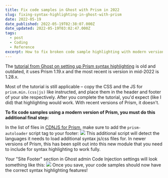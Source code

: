```yaml
---
title: Fix code samples in Ghost with Prism in 2022
slug: fixing-syntax-highlighting-in-ghost-with-prism
date: 2022-05-19
date_published: 2022-05-19T02:38:07.000Z
date_updated: 2022-05-19T03:02:47.000Z
tags:
  - post
  - Coding
  - Reference
excerpt: How to fix broken code sample highlighting with modern versions of Ghost and Prism in 2022
---
```


The [tutorial from Ghost on setting up Prism syntax highlighting](https://ghost.org/docs/tutorials/code-syntax-highlighting/) is old and outdated, it uses Prism 1.19.x and the most recent is version in mid-2022 is 1.28.x.

Most of the tutorial is still applicable – copy the CSS and the JS for `prism.min.(css|js)` like instructed, and place them in the header and footer of your site respectively. After you complete the tutorial, you'd expect (like I did) that highlighting would work. With recent versions of Prism, it doesn't.

**To fix code samples using a modern version of Prism, you must do this additional final step:**

In the list of files in [CDNJS for Prism](https://cdnjs.com/libraries/prism), make sure to add the `prism-autoloader` script tag to your footer:
![](__GHOST_URL__/content/images/2022/05/Screen-Shot-2022-05-18-at-10.32.11-PM.png)
This additional script will detect the languages it needs to load additional syntax js/css files for. In newer versions of Prism, this has been split out into this new module that you need to include for syntax highlighting to work fully.

Your "Site Footer" section in Ghost admin Code Injection settings will look something like this:
![](__GHOST_URL__/content/images/2022/05/Screen-Shot-2022-05-18-at-10.36.13-PM.png)
Once you save, your code samples should now have the correct syntax highlighting features!
